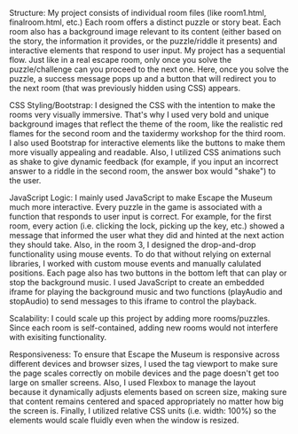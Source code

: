 Structure:
My project consists of individual room files (like room1.html, finalroom.html, etc.) Each room offers a distinct puzzle or story beat. Each room also has a background image relevant to its content (either based on the story, the information it provides, or the puzzle/riddle it presents) and interactive elements that respond to user input. My project has a sequential flow. Just like in a real escape room, only once you solve the puzzle/challenge can you proceed to the next one. Here, once you solve the puzzle, a success message pops up and a button that will redirect you to the next room (that was previously hidden using CSS) appears. 

CSS Styling/Bootstrap: 
I designed the CSS with the intention to make the rooms very visually immersive. That's why I used very bold and unique background images that reflect the theme of the room, like the realistic red flames for the second room and the taxidermy workshop for the third room. I also used Bootstrap for interactive elements like the buttons to make them more visually appealing and readable. Also, I utilized CSS animations such as shake to give dynamic feedback (for example, if you input an incorrect answer to a riddle in the second room, the answer box would "shake") to the user. 

JavaScript Logic:
I mainly used JavaScript to make Escape the Museum much more interactive. Every puzzle in the game is associated with a function that responds to user input is correct. For example, for the first room, every action (i.e. clicking the lock, picking up the key, etc.) showed a message that informed the user what they did and hinted at the next action they should take. Also, in the room 3, I designed the drop-and-drop functionality using mouse events. To do that without relying on external libraries, I worked with custom mouse events and manually calulated positions. Each page also has two buttons in the bottom left that can play or stop the background music. I used JavaScript to create an embedded iframe for playing the background music and two functions (playAudio and stopAudio) to send messages to this iframe to control the playback. 

Scalability:
I could scale up this project by adding more rooms/puzzles. Since each room is self-contained, adding new rooms would not interfere with exisiting functionality. 

Responsiveness: 
To ensure that Escape the Museum is responsive across different devices and browser sizes, I used the <meta> tag viewport to make sure the page scales correctly on mobile devices and the page doesn't get too large on smaller screens. Also, I used Flexbox to manage the layout because it dynamically adjusts elements based on screen size, making sure that content remains centered and spaced appropriately no matter how big the screen is. Finally, I utilized relative CSS units (i.e. width: 100%) so the elements would scale fluidly even when the window is resized. 